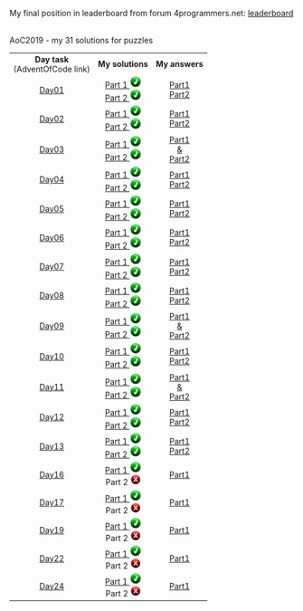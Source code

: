 My final position in leaderboard from forum 4programmers.net:
<a href="https://github.com/Pawel-Iskra/AdvenOfCode2019/blob/master/4programmers.net_leaderboard.jpg">leaderboard</a>

<br>AoC2019 - my 31 solutions for puzzles
<br>
<table>
   <tr align="center" vlign="middle">
      <td><B>Day task</B>
        <br>(AdventOfCode link)</td>
      <td><B>My solutions</td>
      <td><B>My answers</td> 
         
   </tr>
   <tr align="center" vlign="middle">
      <td><a href="https://adventofcode.com/2019/day/1">Day01</a></td>
      <td>
         <a href="https://github.com/Pawel-Iskra/AdvenOfCode2019/blob/master/solutions/Day01_part1.java">Part 1
         <img alt="Done" src="https://github.com/Pawel-Iskra/Media/blob/master/Done.png" width=20" height="20"></a><br>
         <a href="https://github.com/Pawel-Iskra/AdvenOfCode2019/blob/master/solutions/Day01_part2.java">Part 2
         <img alt="Done" src="https://github.com/Pawel-Iskra/Media/blob/master/Done.png"
         width=20" height="20"></a>
      </td> 
       <td align="center" valign="middle"><a href="https://ideone.com/cHLj7h">Part1</a><br>
                                          <a href="https://ideone.com/yACkFK">Part2</a>                                       
   </td>
   </tr>
    <tr align="center" vlign="middle">
      <td><a href="https://adventofcode.com/2019/day/2">Day02</a></td>
      <td>
        <a href="https://github.com/Pawel-Iskra/AdvenOfCode2019/blob/master/solutions/Day02_part1.java"> Part 1
         <img alt="Done" src="https://github.com/Pawel-Iskra/Media/blob/master/Done.png"
         width=20" height="20"></a><br>
         <a href="https://github.com/Pawel-Iskra/AdvenOfCode2019/blob/master/solutions/Day02_part2.java">Part 2
         <img alt="Done" src="https://github.com/Pawel-Iskra/Media/blob/master/Done.png"
         width=20" height="20"></a>
      </td> 
   <td align="center" valign="middle"><a href="https://ideone.com/jOse0L">Part1</a><br>
                                          <a href="https://ideone.com/7Hac3r">Part2</a>                                       
   </td>
   </tr>
   <tr align="center" vlign="middle">
      <td><a href="https://adventofcode.com/2019/day/3">Day03</a></td>
      <td>
         <a href="https://github.com/Pawel-Iskra/AdvenOfCode2019/blob/master/solutions/Day03_part1_part2.java">Part 1 
         <img alt="Done" src="https://github.com/Pawel-Iskra/Media/blob/master/Done.png"
         width=20" height="20"></a><br>
         <a href="https://github.com/Pawel-Iskra/AdvenOfCode2019/blob/master/solutions/Day03_part1_part2.java">Part 2
         <img alt="Done" src="https://github.com/Pawel-Iskra/Media/blob/master/Done.png"
         width=20" height="20"></a>
      </td> 
   <td align="center" valign="middle"><a href="https://ideone.com/jnxf9v">Part1<br>&<br>Part2</a>                                       
   </td>
   </tr>
    <tr align="center" vlign="middle">
      <td><a href="https://adventofcode.com/2019/day/4">Day04</a></td>
      <td>
         <a href="https://github.com/Pawel-Iskra/AdvenOfCode2019/blob/master/solutions/Day04_part1.java">Part 1
         <img alt="Done" src="https://github.com/Pawel-Iskra/Media/blob/master/Done.png"
         width=20" height="20"></a><br>
         <a href="https://github.com/Pawel-Iskra/AdvenOfCode2019/blob/master/solutions/Day04_part2.java">Part 2
         <img alt="Done" src="https://github.com/Pawel-Iskra/Media/blob/master/Done.png"
         width=20" height="20"></a>
      </td>
    <td align="center" valign="middle"><a href="https://ideone.com/i5WyTQ">Part1</a><br>
                                          <a href="https://ideone.com/Y1F5iN">Part2</a>                                       
   </td>
   </tr>
   <tr align="center" vlign="middle">
      <td><a href="https://adventofcode.com/2019/day/5">Day05</a></td>
      <td>
         <a href="https://github.com/Pawel-Iskra/AdvenOfCode2019/blob/master/solutions/Day05_part1.java">Part 1
         <img alt="Done" src="https://github.com/Pawel-Iskra/Media/blob/master/Done.png"
         width=20" height="20"></a><br>
         <a href="https://github.com/Pawel-Iskra/AdvenOfCode2019/blob/master/solutions/Day05_part2.java">Part 2
         <img alt="Done" src="https://github.com/Pawel-Iskra/Media/blob/master/Done.png"
         width=20" height="20"></a>
      </td> 
   <td align="center" valign="middle"><a href="https://ideone.com/QrYxpP">Part1</a><br>
                                          <a href="https://ideone.com/rhtT1e">Part2</a>                                       
   </td>
   </tr>
   <tr align="center" vlign="middle">
      <td><a href="https://adventofcode.com/2019/day/6">Day06</a></td>
      <td>
         <a href="https://github.com/Pawel-Iskra/AdvenOfCode2019/blob/master/solutions/Day06_part1.java">Part 1
         <img alt="Done" src="https://github.com/Pawel-Iskra/Media/blob/master/Done.png"
         width=20" height="20"></a><br>
         <a href="https://github.com/Pawel-Iskra/AdvenOfCode2019/blob/master/solutions/Day06_part2.java">Part 2
         <img alt="Done" src="https://github.com/Pawel-Iskra/Media/blob/master/Done.png"
         width=20" height="20"></a>
      </td>
   <td align="center" valign="middle"><a href="https://ideone.com/Dxc0x9">Part1</a><br>
                                          <a href="https://ideone.com/6Evhhy">Part2</a>                                       
   </td>
   </tr>
   <tr align="center" vlign="middle">
      <td><a href="https://adventofcode.com/2019/day/7">Day07</a></td>
      <td>
         <a href="https://github.com/Pawel-Iskra/AdvenOfCode2019/blob/master/solutions/Day07_part1.java">Part 1
         <img alt="Done" src="https://github.com/Pawel-Iskra/Media/blob/master/Done.png"
         width=20" height="20"></a><br>
         <a href="https://github.com/Pawel-Iskra/AdvenOfCode2019/tree/master/solutions/Day07_part2">Part 2
         <img alt="Done" src="https://github.com/Pawel-Iskra/Media/blob/master/Done.png"
         width=20" height="20"></a>
      </td> 
   <td align="center" valign="middle"><a href="https://ideone.com/IJ3Efq">Part1</a><br>
                                          <a href="https://ideone.com/2pcOmh">Part2</a>                                       
   </td>
   </tr>
   <tr align="center" vlign="middle">
      <td><a href="https://adventofcode.com/2019/day/8">Day08</a></td>
      <td>
         <a href="https://github.com/Pawel-Iskra/AdvenOfCode2019/blob/master/solutions/Day08_part1.java">Part 1
         <img alt="Done" src="https://github.com/Pawel-Iskra/Media/blob/master/Done.png"
         width=20" height="20"></a><br>
         <a href="https://github.com/Pawel-Iskra/AdvenOfCode2019/blob/master/solutions/Day08_part2.java">Part 2
         <img alt="Done" src="https://github.com/Pawel-Iskra/Media/blob/master/Done.png"
         width=20" height="20"></a>
      </td> 
   <td align="center" valign="middle"><a href="https://ideone.com/ymr2A3">Part1</a><br>
                                          <a href="https://ideone.com/vJNqSW">Part2</a>                                       
   </td>
   </tr>
    <tr align="center" vlign="middle">
      <td><a href="https://adventofcode.com/2019/day/9">Day09</a></td>
      <td> 
         <a href="https://github.com/Pawel-Iskra/AdvenOfCode2019/blob/master/solutions/Day09_part1_part2.java">Part 1
         <img alt="Done" src="https://github.com/Pawel-Iskra/Media/blob/master/Done.png"
         width=20" height="20"></a><br> 
         <a href="https://github.com/Pawel-Iskra/AdvenOfCode2019/blob/master/solutions/Day09_part1_part2.java">Part 2
         <img alt="Done" src="https://github.com/Pawel-Iskra/Media/blob/master/Done.png"
         width=20" height="20"></a>
         <td align="center" valign="middle"><a href="https://ideone.com/n4tcH0">Part1<br>&<br>Part2</a>                                       
   </td>
      </td> 
   </tr>
   <tr align="center" vlign="middle">
      <td><a href="https://adventofcode.com/2019/day/10">Day10</a></td>
      <td>
         <a href="https://github.com/Pawel-Iskra/AdvenOfCode2019/blob/master/solutions/Day10_part1.java">Part 1
         <img alt="Done" src="https://github.com/Pawel-Iskra/Media/blob/master/Done.png"
         width=20" height="20"></a><br>
         <a href="https://github.com/Pawel-Iskra/AdvenOfCode2019/blob/master/solutions/Day10_part2.java">Part 2
         <img alt="Done" src="https://github.com/Pawel-Iskra/Media/blob/master/Done.png"
         width=20" height="20"></a>
      </td> 
   <td align="center" valign="middle"><a href="https://ideone.com/M5DVPC">Part1</a><br>
                                          <a href="https://ideone.com/2Euz3l">Part2</a>                                       
   </td>
   </tr>
   <tr align="center" vlign="middle">
      <td><a href="https://adventofcode.com/2019/day/11">Day11</a></td>
      <td> 
         <a href="https://github.com/Pawel-Iskra/AdvenOfCode2019/blob/master/solutions/Day11_part1_part2.java">Part 1
         <img alt="Done" src="https://github.com/Pawel-Iskra/Media/blob/master/Done.png"
         width=20" height="20"></a><br> 
         <a href="https://github.com/Pawel-Iskra/AdvenOfCode2019/blob/master/solutions/Day11_part1_part2.java">Part 2
         <img alt="Done" src="https://github.com/Pawel-Iskra/Media/blob/master/Done.png"
         width=20" height="20"></a>
      </td> 
   <td align="center" valign="middle"><a href="https://ideone.com/tJFJQm">Part1<br>&<br>Part2</a>                                       
   </td>
   </tr>
   <tr align="center" vlign="middle">
      <td><a href="https://adventofcode.com/2019/day/12">Day12</a></td>
      <td>
         <a href="https://github.com/Pawel-Iskra/AdvenOfCode2019/blob/master/solutions/Day12_part1.java">Part 1
         <img alt="Done" src="https://github.com/Pawel-Iskra/Media/blob/master/Done.png"
         width=20" height="20"></a><br>
         <a href="https://github.com/Pawel-Iskra/AdvenOfCode2019/blob/master/solutions/Day12_part2.java">Part 2
         <img alt="Done" src="https://github.com/Pawel-Iskra/Media/blob/master/Done.png"
         width=20" height="20"></a>
      </td> 
   <td align="center" valign="middle"><a href="https://ideone.com/FRODuM">Part1</a><br>
                                          <a href="https://ideone.com/A5Vyyv">Part2</a>                                       
   </td>
   </tr>
   <tr align="center" vlign="middle">
      <td><a href="https://adventofcode.com/2019/day/13">Day13</a></td>
      <td>
         <a href="https://github.com/Pawel-Iskra/AdvenOfCode2019/blob/master/solutions/Day13_part1.java">Part 1
         <img alt="Done" src="https://github.com/Pawel-Iskra/Media/blob/master/Done.png"
         width=20" height="20"></a><br>
         <a href="https://github.com/Pawel-Iskra/AdvenOfCode2019/blob/master/solutions/Day13_part2.java">Part 2
         <img alt="Done" src="https://github.com/Pawel-Iskra/Media/blob/master/Done.png"
         width=20" height="20"></a>
      </td> 
   <td align="center" valign="middle"><a href="https://ideone.com/RYFmgN">Part1</a><br>
                                          <a href="https://ideone.com/KLtfPL">Part2</a>                                       
   </td>
   </tr>
   <tr align="center" vlign="middle">
      <td><a href="https://adventofcode.com/2019/day/16">Day16</a></td>
      <td>
         <a href="https://github.com/Pawel-Iskra/AdvenOfCode2019/blob/master/solutions/Day16_part1.java">Part 1
         <img alt="Done" src="https://github.com/Pawel-Iskra/Media/blob/master/Done.png"
         width=20" height="20"></a><br>
         Part 2 <img alt="Done" src="https://github.com/Pawel-Iskra/Media/blob/master/Done%20not.png"
         width=18" height="18">
         </a>
         <td align="center" valign="middle"><a href="https://ideone.com/Km0mwL">Part1</a>                                       
   </td>
      </td> 
   </tr>
    <tr align="center" vlign="middle">
      <td><a href="https://adventofcode.com/2019/day/17">Day17</a></td>
      <td>
         <a href="https://github.com/Pawel-Iskra/AdvenOfCode2019/blob/master/solutions/Day17_part1.java">Part 1
         <img alt="Done" src="https://github.com/Pawel-Iskra/Media/blob/master/Done.png"
         width=20" height="20"></a><br>
         Part 2 <img alt="Done" src="https://github.com/Pawel-Iskra/Media/blob/master/Done%20not.png"
         width=18 height="18">
         </a>
      </td> 
      <td align="center" valign="middle"><a href="https://ideone.com/N78Qo4">Part1</a>                                       
   </td>
   </tr>
    <tr align="center" vlign="middle">
      <td><a href="https://adventofcode.com/2019/day/19">Day19</a></td>
      <td>
         <a href="https://github.com/Pawel-Iskra/AdvenOfCode2019/blob/master/solutions/Day19_part1.java">Part 1
         <img alt="Done" src="https://github.com/Pawel-Iskra/Media/blob/master/Done.png"
         width=20" height="20"></a><br>
         Part 2 <img alt="Done" src="https://github.com/Pawel-Iskra/Media/blob/master//Done%20not.png"
         width=18" height="18">
         </a>
      </td>
            <td align="center" valign="middle"><a href="https://ideone.com/mRmZzv">Part1</a>                                       
   </td>
   </tr>
    <tr align="center" vlign="middle">
      <td><a href="https://adventofcode.com/2019/day/22">Day22</a></td>
      <td>
         <a href="https://github.com/Pawel-Iskra/AdvenOfCode2019/blob/master/solutions/Day22_part1.java">Part 1
         <img alt="Done" src="https://github.com/Pawel-Iskra/Media/blob/master/Done.png"
         width=20" height="20"></a><br>
         Part 2 <img alt="Done" src="https://github.com/Pawel-Iskra/Media/blob/master/Done%20not.png"
         width=18" height="18">
         </a>
      </td>
      <td align="center" valign="middle"><a href="https://ideone.com/rCR2K2">Part1</a>                                       
   </td>
   </tr>
    <tr align="center" vlign="middle">
      <td><a href="https://adventofcode.com/2019/day/24">Day24</a></td>
      <td>
         <a href="https://github.com/Pawel-Iskra/AdvenOfCode2019/blob/master/solutions/Day24_part1.java">Part 1
         <img alt="Done" src="https://github.com/Pawel-Iskra/Media/blob/master/Done.png"
         width=20" height="20"></a><br>
         Part 2 <img alt="Done" src="https://github.com/Pawel-Iskra/Media/blob/master/Done%20not.png"
         width=18" height="18">
         </a>
      </td>
   <td align="center" valign="middle"><a href="https://ideone.com/zBr6D6">Part1</a>                                       
   </td>
   </tr>
   </table>
